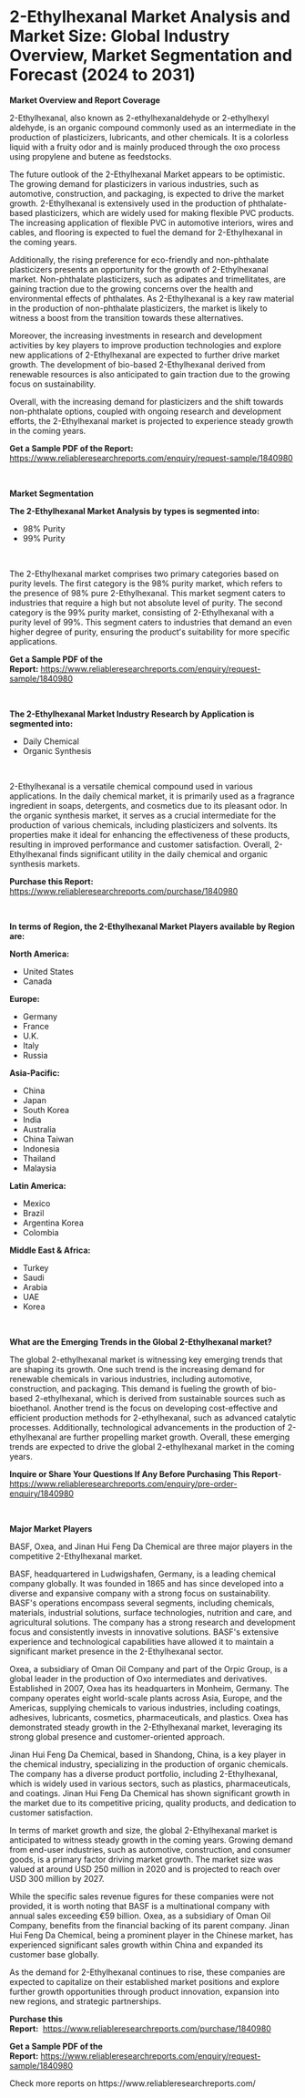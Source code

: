 <p><h1>2-Ethylhexanal Market Analysis and Market Size: Global Industry Overview, Market Segmentation and Forecast (2024 to 2031)</h1></p><p><strong>Market Overview and Report Coverage</strong></p>
<p><p>2-Ethylhexanal, also known as 2-ethylhexanaldehyde or 2-ethylhexyl aldehyde, is an organic compound commonly used as an intermediate in the production of plasticizers, lubricants, and other chemicals. It is a colorless liquid with a fruity odor and is mainly produced through the oxo process using propylene and butene as feedstocks.</p><p>The future outlook of the 2-Ethylhexanal Market appears to be optimistic. The growing demand for plasticizers in various industries, such as automotive, construction, and packaging, is expected to drive the market growth. 2-Ethylhexanal is extensively used in the production of phthalate-based plasticizers, which are widely used for making flexible PVC products. The increasing application of flexible PVC in automotive interiors, wires and cables, and flooring is expected to fuel the demand for 2-Ethylhexanal in the coming years.</p><p>Additionally, the rising preference for eco-friendly and non-phthalate plasticizers presents an opportunity for the growth of 2-Ethylhexanal market. Non-phthalate plasticizers, such as adipates and trimellitates, are gaining traction due to the growing concerns over the health and environmental effects of phthalates. As 2-Ethylhexanal is a key raw material in the production of non-phthalate plasticizers, the market is likely to witness a boost from the transition towards these alternatives.</p><p>Moreover, the increasing investments in research and development activities by key players to improve production technologies and explore new applications of 2-Ethylhexanal are expected to further drive market growth. The development of bio-based 2-Ethylhexanal derived from renewable resources is also anticipated to gain traction due to the growing focus on sustainability.</p><p>Overall, with the increasing demand for plasticizers and the shift towards non-phthalate options, coupled with ongoing research and development efforts, the 2-Ethylhexanal market is projected to experience steady growth in the coming years.</p></p>
<p><strong>Get a Sample PDF of the Report:</strong> <a href="https://www.reliableresearchreports.com/enquiry/request-sample/1840980">https://www.reliableresearchreports.com/enquiry/request-sample/1840980</a></p>
<p>&nbsp;</p>
<p><strong>Market Segmentation</strong></p>
<p><strong>The 2-Ethylhexanal Market Analysis by types is segmented into:</strong></p>
<p><ul><li>98% Purity</li><li>99% Purity</li></ul></p>
<p>&nbsp;</p>
<p><p>The 2-Ethylhexanal market comprises two primary categories based on purity levels. The first category is the 98% purity market, which refers to the presence of 98% pure 2-Ethylhexanal. This market segment caters to industries that require a high but not absolute level of purity. The second category is the 99% purity market, consisting of 2-Ethylhexanal with a purity level of 99%. This segment caters to industries that demand an even higher degree of purity, ensuring the product's suitability for more specific applications.</p></p>
<p><strong>Get a Sample PDF of the Report:</strong>&nbsp;<a href="https://www.reliableresearchreports.com/enquiry/request-sample/1840980">https://www.reliableresearchreports.com/enquiry/request-sample/1840980</a></p>
<p>&nbsp;</p>
<p><strong>The 2-Ethylhexanal Market Industry Research by Application is segmented into:</strong></p>
<p><ul><li>Daily Chemical</li><li>Organic Synthesis</li></ul></p>
<p>&nbsp;</p>
<p><p>2-Ethylhexanal is a versatile chemical compound used in various applications. In the daily chemical market, it is primarily used as a fragrance ingredient in soaps, detergents, and cosmetics due to its pleasant odor. In the organic synthesis market, it serves as a crucial intermediate for the production of various chemicals, including plasticizers and solvents. Its properties make it ideal for enhancing the effectiveness of these products, resulting in improved performance and customer satisfaction. Overall, 2-Ethylhexanal finds significant utility in the daily chemical and organic synthesis markets.</p></p>
<p><strong>Purchase this Report:</strong>&nbsp; <a href="https://www.reliableresearchreports.com/purchase/1840980">https://www.reliableresearchreports.com/purchase/1840980</a></p>
<p>&nbsp;</p>
<p><strong>In terms of Region, the 2-Ethylhexanal Market Players available by Region are:</strong></p>
<p>
    <p> <strong> North America: </strong>
        <ul>
            <li>United States</li>
            <li>Canada</li>
        </ul>
        </p> 
    <p> <strong> Europe: </strong>
        <ul>
            <li>Germany</li>
            <li>France</li>
            <li>U.K.</li>
            <li>Italy</li>
            <li>Russia</li>
        </ul>
        </p> 
    <p> <strong> Asia-Pacific: </strong>
        <ul>
            <li>China</li>
            <li>Japan</li>
            <li>South Korea</li>
            <li>India</li>
            <li>Australia</li>
            <li>China Taiwan</li>
            <li>Indonesia</li>
            <li>Thailand</li>
            <li>Malaysia</li>
        </ul>
        </p> 
    <p> <strong> Latin America: </strong>
        <ul>
            <li>Mexico</li>
            <li>Brazil</li>
            <li>Argentina Korea</li>
            <li>Colombia</li>
        </ul>
        </p> 
    <p> <strong> Middle East & Africa: </strong>
        <ul>
            <li>Turkey</li>
            <li>Saudi</li>
            <li>Arabia</li>
            <li>UAE</li>
            <li>Korea</li>
        </ul>
    </p>
    </p>
<p>&nbsp;</p>
<p><strong>What are the Emerging Trends in the Global 2-Ethylhexanal market?</strong></p>
<p><p>The global 2-ethylhexanal market is witnessing key emerging trends that are shaping its growth. One such trend is the increasing demand for renewable chemicals in various industries, including automotive, construction, and packaging. This demand is fueling the growth of bio-based 2-ethylhexanal, which is derived from sustainable sources such as bioethanol. Another trend is the focus on developing cost-effective and efficient production methods for 2-ethylhexanal, such as advanced catalytic processes. Additionally, technological advancements in the production of 2-ethylhexanal are further propelling market growth. Overall, these emerging trends are expected to drive the global 2-ethylhexanal market in the coming years.</p></p>
<p><strong>Inquire or Share Your Questions If Any Before Purchasing This Report</strong>- <a href="https://www.reliableresearchreports.com/enquiry/pre-order-enquiry/1840980">https://www.reliableresearchreports.com/enquiry/pre-order-enquiry/1840980</a></p>
<p>&nbsp;</p>
<p><strong>Major Market Players</strong></p>
<p><p>BASF, Oxea, and Jinan Hui Feng Da Chemical are three major players in the competitive 2-Ethylhexanal market.</p><p>BASF, headquartered in Ludwigshafen, Germany, is a leading chemical company globally. It was founded in 1865 and has since developed into a diverse and expansive company with a strong focus on sustainability. BASF's operations encompass several segments, including chemicals, materials, industrial solutions, surface technologies, nutrition and care, and agricultural solutions. The company has a strong research and development focus and consistently invests in innovative solutions. BASF's extensive experience and technological capabilities have allowed it to maintain a significant market presence in the 2-Ethylhexanal sector.</p><p>Oxea, a subsidiary of Oman Oil Company and part of the Orpic Group, is a global leader in the production of Oxo intermediates and derivatives. Established in 2007, Oxea has its headquarters in Monheim, Germany. The company operates eight world-scale plants across Asia, Europe, and the Americas, supplying chemicals to various industries, including coatings, adhesives, lubricants, cosmetics, pharmaceuticals, and plastics. Oxea has demonstrated steady growth in the 2-Ethylhexanal market, leveraging its strong global presence and customer-oriented approach.</p><p>Jinan Hui Feng Da Chemical, based in Shandong, China, is a key player in the chemical industry, specializing in the production of organic chemicals. The company has a diverse product portfolio, including 2-Ethylhexanal, which is widely used in various sectors, such as plastics, pharmaceuticals, and coatings. Jinan Hui Feng Da Chemical has shown significant growth in the market due to its competitive pricing, quality products, and dedication to customer satisfaction.</p><p>In terms of market growth and size, the global 2-Ethylhexanal market is anticipated to witness steady growth in the coming years. Growing demand from end-user industries, such as automotive, construction, and consumer goods, is a primary factor driving market growth. The market size was valued at around USD 250 million in 2020 and is projected to reach over USD 300 million by 2027.</p><p>While the specific sales revenue figures for these companies were not provided, it is worth noting that BASF is a multinational company with annual sales exceeding €59 billion. Oxea, as a subsidiary of Oman Oil Company, benefits from the financial backing of its parent company. Jinan Hui Feng Da Chemical, being a prominent player in the Chinese market, has experienced significant sales growth within China and expanded its customer base globally.</p><p>As the demand for 2-Ethylhexanal continues to rise, these companies are expected to capitalize on their established market positions and explore further growth opportunities through product innovation, expansion into new regions, and strategic partnerships.</p></p>
<p><strong>Purchase this Report:</strong>&nbsp;&nbsp;<a href="https://www.reliableresearchreports.com/purchase/1840980">https://www.reliableresearchreports.com/purchase/1840980</a></p>
<p></p>
<p><strong>Get a Sample PDF of the Report:</strong>&nbsp;<a href="https://www.reliableresearchreports.com/enquiry/request-sample/1840980">https://www.reliableresearchreports.com/enquiry/request-sample/1840980</a></p>
<p>Check more reports on https://www.reliableresearchreports.com/</p>